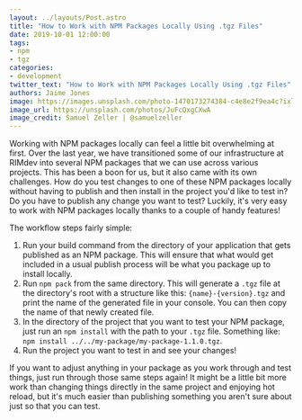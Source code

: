 ```yaml
---
layout: ../layouts/Post.astro
title: "How to Work with NPM Packages Locally Using .tgz Files"
date: 2019-10-01 12:00:00
tags:
- npm
- tgz
categories:
- development
twitter_text: "How to Work with NPM Packages Locally Using .tgz Files"
authors: Jaime Jones
image: https://images.unsplash.com/photo-1470173274384-c4e8e2f9ea4c?ixlib=rb-1.2.1&ixid=eyJhcHBfaWQiOjEyMDd9&auto=format&fit=crop&w=1350&q=80
image_url: https://unsplash.com/photos/JuFcQxgCXwA
image_credit: Samuel Zeller | @samuelzeller
---
```


Working with NPM packages locally can feel a little bit overwhelming at first. Over the last year, we have transitioned some of our infrastructure at RIMdev into several NPM packages that we can use across various projects. This has been a boon for us, but it also came with its own challenges. How do you test changes to one of these NPM packages locally without having to publish and then install in the project you'd like to test in? Do you have to publish any change you want to test? Luckily, it's very easy to work with NPM packages locally thanks to a couple of handy features!

The workflow steps fairly simple:

1. Run your build command from the directory of your application that gets published as an NPM package. This will ensure that what would get included in a usual publish process will be what you package up to install locally.
2. Run `npm pack` from the same directory. This will generate a `.tgz` file at the directory's root with a structure like this: `{name}-{version}.tgz` and print the name of the generated file in your console. You can then copy the name of that newly created file.
3. In the directory of the project that you want to test your NPM package, just run an `npm install` with the path to your `.tgz` file. Something like: `npm install ../../my-package/my-package-1.1.0.tgz`.
4. Run the project you want to test in and see your changes!

If you want to adjust anything in your package as you work through and test things, just run through those same steps again! It might be a little bit more work than changing things directly in the same project and enjoying hot reload, but it's much easier than publishing something you aren't sure about just so that you can test.
